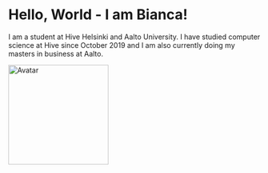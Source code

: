 # Hello, World - I am Bianca!

I am a student at Hive Helsinki and Aalto University. I have studied computer science at Hive since October 2019 and I am also currently doing my masters in business at Aalto. 



<img width="200" alt="Avatar" src="https://media-exp1.licdn.com/dms/image/C4E03AQFfHVgN3Bhqyw/profile-displayphoto-shrink_200_200/0?e=1586390400&v=beta&t=B-7BI2KzEyzk18032SJKzL6NHSf5ZWlxrvLw5INMvyY">

